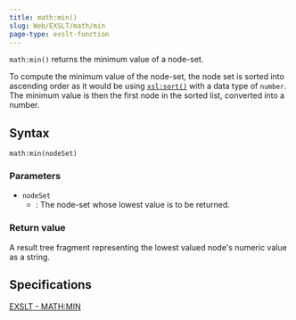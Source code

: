 ```yaml
---
title: math:min()
slug: Web/EXSLT/math/min
page-type: exslt-function
---
```




`math:min()` returns the minimum value of a node-set.

To compute the minimum value of the node-set, the node set is sorted into ascending order as it would be using [`xsl:sort()`](/Web/XSLT/Element/sort) with a data type of `number`. The minimum value is then the first node in the sorted list, converted into a number.

## Syntax

```plain
math:min(nodeSet)
```

### Parameters

- `nodeSet`
  - : The node-set whose lowest value is to be returned.

### Return value

A result tree fragment representing the lowest valued node's numeric value as a string.

## Specifications

[EXSLT - MATH:MIN](https://exslt.github.io/math/functions/min/index.html)
